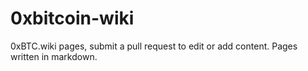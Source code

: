 # 0xbitcoin-wiki
0xBTC.wiki pages, submit a pull request to edit or add content. Pages written in markdown.
